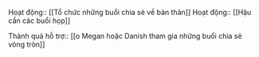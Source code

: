 Hoạt động:: [[Tổ chức những buổi chia sẻ về bản thân]]
Hoạt động:: [[Hậu cần các buổi họp]]

Thành quả hỗ trợ:: [[o Megan hoặc Danish tham gia những buổi chia sẻ vòng tròn]]
